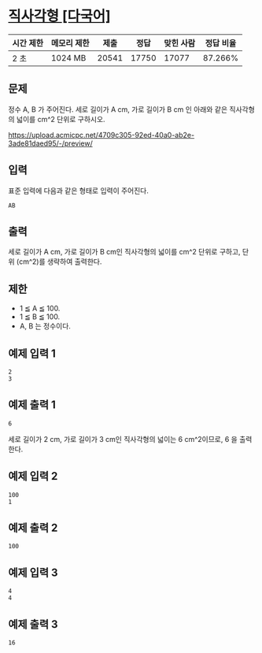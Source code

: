 # [직사각형 [다국어]](https://www.acmicpc.net/problem/27323)

| 시간 제한 | 메모리 제한 | 제출 | 정답 | 맞힌 사람 | 정답 비율 |
| --- | --- | --- | --- | --- | --- |
| 2 초 | 1024 MB | 20541 | 17750 | 17077 | 87.266% |

## 문제

정수 A, B 가 주어진다. 세로 길이가 A cm, 가로 길이가 B cm 인 아래와 같은 직사각형의 넓이를 cm^2 단위로 구하시오.

https://upload.acmicpc.net/4709c305-92ed-40a0-ab2e-3ade81daed95/-/preview/

## 입력

표준 입력에 다음과 같은 형태로 입력이 주어진다.

```
AB
```

## 출력

세로 길이가 A cm, 가로 길이가 B cm인 직사각형의 넓이를 cm^2 단위로 구하고, 단위 (cm^2)를 생략하여 출력한다.

## 제한

- 1 ≦ A ≦ 100.
- 1 ≦ B ≦ 100.
- A, B 는 정수이다.

## 예제 입력 1

```
2
3

```

## 예제 출력 1

```
6

```

세로 길이가 2 cm, 가로 길이가 3 cm인 직사각형의 넓이는 6 cm^2이므로, 6 을 출력한다.

## 예제 입력 2

```
100
1

```

## 예제 출력 2

```
100

```

## 예제 입력 3

```
4
4

```

## 예제 출력 3

```
16
```
